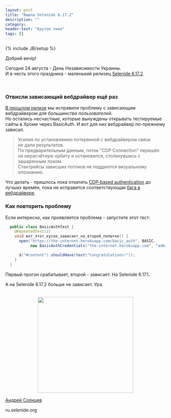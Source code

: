 ```yaml
---
layout: post
title: "Вышла Selenide 6.17.2"
description: ""
category:
header-text: "Крутое пике"
tags: []
---
```

{% include JB/setup %}

Добрий вечір!

Сегодня 24 августа - День Независимости Украины.  
И в честь этого праздника - маленький релизец [Selenide 6.17.2](https://github.com/selenide/selenide/milestone/189?closed=1).

<br>

### Отвисли зависающий вебдрайвер ещё раз
[В прошлом релизе](/2023/08/20/selenide-6.17.1/) мы исправили проблему с зависающим вебдрайвером _для большинства пользователей_.  
Но остались несчастные, которые вынуждены открывать тестируемые сайты в Хроме через BasicAuth. И вот для них вебдрайвер 
по-прежнему зависал.

> Усилия по установлению потерянной с вебдрайвером связи  
> не дали результатов.  
> По предварительным данным, поток "CDP Connection" перешёл на нерасчётную орбиту и остановился, столкнувшись с зашаренным локом.  
> Стактрейсы зависших потоков не поддаются визуальному опознанию.

Что делать - пришлось пока откатить [CDP-based authentication](https://github.com/selenide/selenide/pull/2358) до лучших времён,
пока не исправится соответствующая [бага в вебдрайвере](https://github.com/SeleniumHQ/selenium/issues/12576).

### Как повторить проблему
Если интересно, как проявляется проблема - запустите этот тест: 

```java
  public class BasicAuthTest {
    @RepeatedTest(2)
    void вот_этот_кусок_зависает_на_второй_попытке() {
      open("https://the-internet.herokuapp.com/basic_auth", BASIC, 
           new BasicAuthCredentials("the-internet.herokuapp.com", "admin", "admin"));

      $("#content").shouldHave(text("Congratulations!"));
    }
  }
```

Первый прогон срабатывает, второй - зависает. На Selenide 6.17.1.

А на Selenide 6.17.2 больше не зависает. Ура.  

<br>

<center>
  <img src="{{ BASE_PATH }}/images/2023/08/happy-independence-day-ukraine-vector-21712783.jpg" width="300"/>
</center>


[Андрей Солнцев](http://asolntsev.github.io/)

ru.selenide.org
